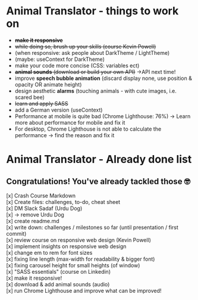 # Animal Translator - things to work on

- ~~**make it responsive**~~
- ~~while doing so, brush up your skills (course Kevin Powell)~~
- (when responsive: ask people about DarkTheme / LightTheme)
- (maybe: useContext for DarkTheme)
- make your code more concise (CSS: variables ect)
- ~~**animal sounds** (download or build your own API)~~ ->API next time!
- improve **speech bubble animation** (discard display none, use position & opacity OR animate height)
- design aesthetic **alarms** (touching animals - with cute images, i.e. scared bee)
- ~~learn and apply SASS~~
- add a German version (useContext)
- Performance at mobile is quite bad (Chrome Lighthouse: 76%) -> Learn more about performance for mobile and fix it
- For desktop, Chrome Lighthouse is not able to calculate the performance -> find the reason and fix it

# Animal Translator - Already done list

## Congratulations! You've already tackled those 🤓

[x] Crash Course Markdown  
[x] Create files: challenges, to-do, cheat sheet  
[x] DM Slack Sadaf (Urdu Dog)  
[x] -> remove Urdu Dog  
[x] create readme.md  
[x] write down: challenges / milestones so far (until presentation / first commit)  
[x] review course on responsive web design (Kevin Powell)  
[x] implement insights on responsive web design  
[x] change em to rem for font sizes  
[x] fixing line length (max-width for readability & bigger font)  
[x] fixing carousel height for small heights (of window)  
[x] "SASS essentials" (course on Linkedin)  
[x] make it responsive!  
[x] download & add animal sounds (audio)  
[x] run Chrome Lighthouse and improve what can be improved!
